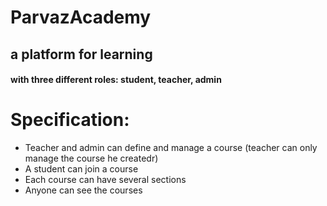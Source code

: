 # ParvazAcademy
## a platform for learning
#### with three different roles: student, teacher, admin
# Specification: 
- Teacher and admin can define and manage a course (teacher can only manage the course he createdr)
- A student can join a course
- Each course can have several sections
- Anyone can see the courses


